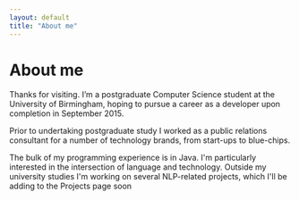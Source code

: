 ```yaml
---
layout: default
title: "About me"
---
```

# About me

Thanks for visiting. I’m a postgraduate Computer Science student at the University of Birmingham, hoping to pursue a career as a developer upon completion in September 2015.

Prior to undertaking postgraduate study I worked as a public relations consultant for a number of technology brands, from start-ups to blue-chips.

The bulk of my programming experience is in Java. I'm particularly interested in the intersection of language and technology. Outside my university studies I'm working on several NLP-related projects, which I'll be adding to the Projects page soon 
